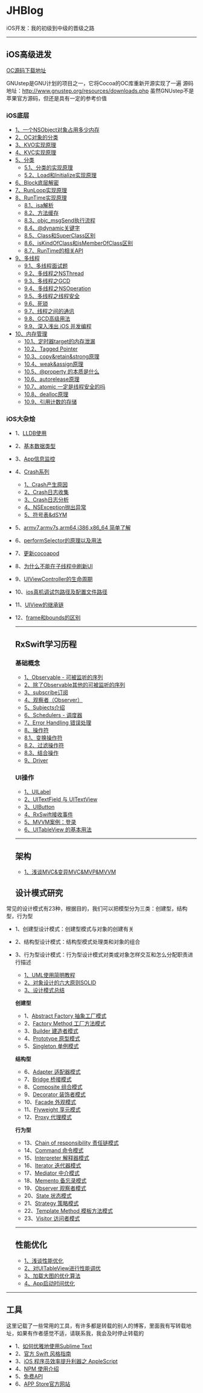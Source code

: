 # JHBlog
 
iOS开发：我的初级到中级的晋级之路


*********************************************************
## iOS高级进发
[OC源码下载地址](https://opensource.apple.com/tarballs/)

GNUstep是GNU计划的项目之一，它将Cocoa的OC库重新开源实现了一遍
源码地址：http://www.gnustep.org/resources/downloads.php
虽然GNUstep不是苹果官方源码，但还是具有一定的参考价值

### iOS底层
- [1、一个NSObject对象占用多少内存](https://github.com/SunshineBrother/JHBlog/blob/master/iOS知识点/iOS底层/1、一个NSObject对象占用多少内存.md)
- [2、OC对象的分类](https://github.com/SunshineBrother/JHBlog/blob/master/iOS知识点/iOS底层/2、OC对象的分类.md)
- [3、KVO实现原理](https://github.com/SunshineBrother/JHBlog/blob/master/iOS知识点/iOS底层/3、KVO.md)
- [4、KVC实现原理](https://github.com/SunshineBrother/JHBlog/blob/master/iOS知识点/iOS底层/4、KVC.md)
- [5、分类](https://github.com/SunshineBrother/JHBlog/blob/master/iOS知识点/iOS底层/分类/1、分类的实现原理.md)
    - [5.1、分类的实现原理](https://github.com/SunshineBrother/JHBlog/blob/master/iOS知识点/iOS底层/分类/1、分类的实现原理.md)
    - [5.2、Load和Initialize实现原理](https://github.com/SunshineBrother/JHBlog/blob/master/iOS知识点/iOS底层/分类/2、Load和Initialize实现原理.md)
- [6、Block底层解密](https://github.com/SunshineBrother/JHBlog/blob/master/iOS知识点/iOS底层/7、Block底层解密.md)
 - [7、RunLoop实现原理](https://github.com/SunshineBrother/JHBlog/blob/master/iOS知识点/iOS底层/8、RunLoop.md)
 - [8、RunTime实现原理](https://github.com/SunshineBrother/JHBlog/blob/master/iOS知识点/iOS底层/RunTime/0、运行时.md)
    - [8.1、isa解析](https://github.com/SunshineBrother/JHBlog/blob/master/iOS知识点/iOS底层/RunTime/1、isa.md)
    - [8.2、方法缓存](https://github.com/SunshineBrother/JHBlog/blob/master/iOS知识点/iOS底层/RunTime/2、方法缓存.md)
    - [8.3、objc_msgSend执行流程](https://github.com/SunshineBrother/JHBlog/blob/master/iOS知识点/iOS底层/RunTime/3、objc_msgSend执行流程.md)
    - [8.4、@dynamic关键字](https://github.com/SunshineBrother/JHBlog/blob/master/iOS知识点/iOS底层/RunTime/4、@dynamic关键字.md)
    - [8.5、Class和SuperClass区别](https://github.com/SunshineBrother/JHBlog/blob/master/iOS知识点/iOS底层/RunTime/5、Class%26SuperClass.md)
    - [8.6、isKindOfClass和isMemberOfClass区别 ](https://github.com/SunshineBrother/JHBlog/blob/master/iOS知识点/iOS底层/RunTime/6、isMemberOfClass%26.isKindOfClassmd.md)
    - [8.7、RunTime的相关API](https://github.com/SunshineBrother/JHBlog/blob/master/iOS知识点/iOS底层/RunTime/7、API.md)
- [9、多线程](1、多线程面试题)
    - [9.1、多线程面试题](https://github.com/SunshineBrother/JHBlog/blob/master/iOS知识点/iOS底层/多线程/1、多线程面试题.md)
    - [9.2、多线程之NSThread](https://github.com/SunshineBrother/JHBlog/blob/master/iOS知识点/iOS底层/多线程/2、NSThread介绍.md)
    - [9.3、多线程之GCD](https://github.com/SunshineBrother/JHBlog/blob/master/iOS知识点/iOS底层/多线程/3、GCD介绍.md)
    - [9.4、多线程之NSOperation](https://github.com/SunshineBrother/JHBlog/blob/master/iOS知识点/iOS底层/多线程/4、NSOperation介绍.md)
    - [9.5、多线程之线程安全](https://github.com/SunshineBrother/JHBlog/blob/master/iOS知识点/iOS底层/多线程/5、线程安全.md)
    - [9.6、死锁](https://github.com/SunshineBrother/JHBlog/blob/master/iOS知识点/iOS底层/多线程/6、死锁.md)
    - [9.7、线程之间的通讯](https://github.com/SunshineBrother/JHBlog/blob/master/iOS知识点/iOS底层/多线程/8、线程之间的通讯.md)
    - [9.8、GCD高级用法](https://github.com/SunshineBrother/JHBlog/blob/master/iOS知识点/iOS底层/多线程/7、GCD高级用法.md)
    - [9.9、深入浅出 iOS 并发编程](https://www.jianshu.com/p/39d6edb54d24)
- [10、内存管理]()  
    - [10.1、定时器target的内存泄漏](https://github.com/SunshineBrother/JHBlog/blob/master/iOS知识点/iOS底层/内存管理/1、定时器.md)
    - [10.2、Tagged Pointer](https://github.com/SunshineBrother/JHBlog/blob/master/iOS知识点/iOS底层/内存管理/2、tagged%20pointer.md)
    - [10.3、copy&retain&strong原理](https://github.com/SunshineBrother/JHBlog/blob/master/iOS知识点/iOS底层/内存管理/3、copy%26retain%26strong原理.md)
    - [10.4、weak&assign原理](https://github.com/SunshineBrother/JHBlog/blob/master/iOS知识点/iOS底层/内存管理/4、weak%26assign原理.md)
    - [10.5、@property 的本质是什么](https://github.com/SunshineBrother/JHBlog/blob/master/iOS知识点/iOS底层/内存管理/5、%40property%20的本质是什么.md)
    - [10.6、autorelease原理](https://github.com/SunshineBrother/JHBlog/blob/master/iOS知识点/iOS底层/内存管理/6、autorelease原理.md)
    - [10.7、atomic 一定是线程安全的吗](https://github.com/SunshineBrother/JHBlog/blob/master/iOS知识点/iOS底层/内存管理/7、atomic%20一定是线程安全的吗.md)
    - [10.8、dealloc原理](https://github.com/SunshineBrother/JHBlog/blob/master/iOS知识点/iOS底层/内存管理/8、dealoc原理.md)
    - [10.9、引用计数的存储](https://github.com/SunshineBrother/JHBlog/blob/master/iOS知识点/iOS底层/内存管理/9、引用计数的存储.md)
  
    


### iOS大杂烩

- 1、[LLDB使用](https://github.com/SunshineBrother/JHBlog/blob/master/iOS知识点/iOS大杂烩/LLDB/LLDB.md)
- 2、[基本数据类型](https://github.com/SunshineBrother/JHBlog/blob/master/iOS知识点/iOS大杂烩/打印各种数据类型.md)
- 3、[App信息监控](https://github.com/SunshineBrother/JHBlog/blob/master/iOS知识点/iOS大杂烩/App需要监控信息.md)
- 4、[Crash系列]()
    - [1、Crash产生原因](https://github.com/SunshineBrother/JHBlog/blob/master/iOS知识点/iOS大杂烩/Crash收集/1、Crash产生原因.md)
    - [2、Crash日志收集](https://github.com/SunshineBrother/JHBlog/blob/master/iOS知识点/iOS大杂烩/Crash收集/2、Crash日志收集.md)
    - [3、Crash日志分析](https://github.com/SunshineBrother/JHBlog/blob/master/iOS知识点/iOS大杂烩/Crash收集/3、Crash日志分析.md)
    - [4、NSException抛出异常](https://github.com/SunshineBrother/JHBlog/blob/master/iOS知识点/iOS大杂烩/Crash收集/4、NSException抛出异常.md)
    - [5、符号表&dSYM](https://github.com/SunshineBrother/JHBlog/blob/master/iOS知识点/iOS大杂烩/Crash收集/5、符号表.md)
- 5、[armv7,armv7s,arm64,i386,x86_64 简单了解](https://github.com/SunshineBrother/JHBlog/blob/master/iOS知识点/iOS大杂烩/armv7%2Carmv7s%2Carm64%2Ci386%2Cx86_64.md)
- 6、[performSelector的原理以及用法](https://github.com/SunshineBrother/JHBlog/blob/master/iOS知识点/iOS大杂烩/performSelector的原理以及用法.md)
- 7、[更新cocoapod](https://github.com/SunshineBrother/JHBlog/blob/master/iOS知识点/iOS大杂烩/更新cocoapod.md)
- 8、[为什么不能在子线程中刷新UI](https://github.com/SunshineBrother/JHBlog/blob/master/iOS知识点/iOS大杂烩/为什么不能在子线程中刷新UI.md)
- 9、[UIViewController的生命周期](https://github.com/SunshineBrother/JHBlog/blob/master/iOS知识点/iOS大杂烩/UIViewController的生命周期.md)
- 10、[ios真机调试包路径及配置文件路径](https://github.com/SunshineBrother/JHBlog/blob/master/iOS知识点/iOS大杂烩/ios真机调试包路径及配置文件路径.md)
- 11、[UIView的继承链](https://github.com/SunshineBrother/JHBlog/blob/master/iOS知识点/iOS大杂烩/UIView的继承链.md)
- 12、[frame和bounds的区别](https://github.com/SunshineBrother/JHBlog/blob/master/iOS知识点/iOS大杂烩/frame和bounds的区别.md)
  
  *********************************************************
  ## RxSwift学习历程
  ### 基础概念
  - [1、Observable - 可被监听的序列](https://github.com/SunshineBrother/JHBlog/blob/master/RxSwift学习/1、创建序列.md)
  - [2、除了Observable其他的可被监听的序列](https://github.com/SunshineBrother/JHBlog/blob/master/RxSwift学习/1.1、可被监听的序列.md)
  - [3、subscribe订阅](https://github.com/SunshineBrother/JHBlog/blob/master/RxSwift学习/2、subscribe订阅.md)
  - [4、观察者（Observer）](https://github.com/SunshineBrother/JHBlog/blob/master/RxSwift学习/3、observer.md)
  - [5、Subjects介绍](https://github.com/SunshineBrother/JHBlog/blob/master/RxSwift学习/4、Subjects介绍.md)
  - [6、Schedulers - 调度器](https://github.com/SunshineBrother/JHBlog/blob/master/RxSwift学习/5、Schedulers%20-%20调度器.md)
  - [7、Error Handling 错误处理 ](https://github.com/SunshineBrother/JHBlog/blob/master/RxSwift学习/6、ErrorHandling错误处理.md)
  - [8、操作符]()
  - [8.1、变换操作符](https://github.com/SunshineBrother/JHBlog/blob/master/RxSwift学习/7.1、变换操作符.md)
  - [8.2、过滤操作符](https://github.com/SunshineBrother/JHBlog/blob/master/RxSwift学习/7.2、过滤操作符.md)
  - [8.3、结合操作](https://github.com/SunshineBrother/JHBlog/blob/master/RxSwift学习/7.3、结合操作.md)
  - [9、Driver](https://github.com/SunshineBrother/JHBlog/blob/master/RxSwift学习/8、Driver.md)
  
  
  ### UI操作
  - [1、UILabel](https://github.com/SunshineBrother/JHBlog/blob/master/RxSwift学习/9、UI控件：UILabel.md)
  - [2、UITextField 与 UITextView](https://github.com/SunshineBrother/JHBlog/blob/master/RxSwift学习/10、UI控件：UITextField、UITextView.md)
  - [3、UIButton](https://github.com/SunshineBrother/JHBlog/blob/master/RxSwift学习/11、UI控件UIButton.md)
  - [4、RxSwift接收事件](https://github.com/SunshineBrother/JHBlog/blob/master/RxSwift学习/13、rxswift接收事件.md)
  - [5、MVVM案例：登录](https://github.com/SunshineBrother/JHBlog/blob/master/RxSwift学习/14、MVVM.md)
  - [6、UITableView 的基本用法](https://github.com/SunshineBrother/JHBlog/blob/master/RxSwift学习/15、UITableView%20的基本用法.md)
  
  ******************************************************************************************************************
  ## 架构
  - [1、浅谈MVC&变异MVC&MVP&MVVM](https://github.com/SunshineBrother/JHBlog/blob/master/设计模式/基础架构/1、MVC%26变异MVC%26MVP%26MVVM.md)
  
  ## 设计模式研究
  
常见的设计模式有23种，根据目的，我们可以把模型分为三类：创建型，结构型，行为型

- 1、创建型设计模式：创建型模式与对象的创建有关
- 2、结构型设计模式：结构型模式处理类和对象的组合
- 3、行为型设计模式：行为型设计模式对类或对象怎样交互和怎么分配职责进行描述
 


  - [1、UML使用简明教程](https://github.com/SunshineBrother/JHBlog/blob/master/设计模式/设计模式/1、StarUML使用简明教程.md)
  - [2、对象设计的六大原则SOLID](https://github.com/SunshineBrother/JHBlog/blob/master/设计模式/设计模式/2、面向对象设计的六大设计原则.md)
  - [3、设计模式总结](https://github.com/SunshineBrother/JHBlog/blob/master/设计模式/设计模式/3、设计模式总结.md)
  
   **创建型**
   - 1、[Abstract Factory 抽象工厂模式]()
   - 2、[Factory Method 工厂方法模式]()
   - 3、[Builder 建造者模式]()
   - 4、[Prototype 原型模式]()
   - 5、[Singleton 单例模式]()
   
   **结构型**
   - 6、[Adapter 适配器模式]()
   - 7、[Bridge 桥接模式]()
   - 8、[Composite 组合模式]()
   - 9、[Decorator 装饰者模式]()
   - 10、[Facade 外观模式]()
   - 11、[Flyweight 享元模式]()
   - 12、[Proxy 代理模式]()
   
   **行为型**
   
   - 13、[Chain of responsibility 责任链模式]()
   - 14、[Command 命令模式]()
   - 15、[Interpreter 解释器模式]()
   - 16、[Iterator 迭代器模式]()
   - 17、[Mediator 中介模式]()
   - 18、[Memento 备忘录模式]()
   - 19、[Observer 观察者模式]()
   - 20、[State 状态模式]()
   - 21、[Strategy 策略模式]()
   - 22、[Template Method 模板方法模式]()
   - 23、[Visitor 访问者模式]()
  
  
  ******************************************************************************************************************
  ## 性能优化
  
  - [1、浅谈性能优化](https://github.com/SunshineBrother/JHBlog/blob/master/性能优化/简单性能优化/性能优化.md)
  - [2、对UITableView进行性能调优](https://github.com/SunshineBrother/JHBlog/blob/master/性能优化/对UITableView进行性能调优/对UITableView进行性能调优.md)
  - [3、加载大图的优化算法](https://github.com/SunshineBrother/JHBlog/blob/master/性能优化/加载大图的优化算法/加载大图的优化算法.md)
  - [4、App启动时间优化](https://github.com/SunshineBrother/JHBlog/blob/master/性能优化/APP启动优化/App启动时间优化.md)
  
  



*********************************************************
 
## 工具
这里记载了一些常用的工具，有许多都是转载的别人的博客，里面我有写转载地址，如果有作者感觉不适，请联系我，我会及时停止转载的


- 1、[如何优雅地使用Sublime Text](https://github.com/SunshineBrother/JHBlog/blob/master/工具/如何优雅地使用Sublime%20Text.md)
- 2、[官方 Swift 风格指南](https://github.com/SunshineBrother/JHBlog/blob/master/工具/官方%20Swift%20风格指南.md)
- 3、[iOS 程序员效率提升利器之 AppleScript](http://mrpeak.cn/blog/ios-applescript/)
- 4、[NPM 使用介绍](http://www.runoob.com/nodejs/nodejs-npm.html)
 - 5、[免费API](https://www.apishop.net/#/)
- 6、[APP Store官方网站](https://help.apple.com/app-store-connect/#/dev4df155cc4)

















